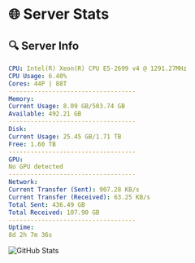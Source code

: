 # 🌐 Server Stats
## 🔍 Server Info
```yaml
CPU: Intel(R) Xeon(R) CPU E5-2699 v4 @ 1291.27MHz
CPU Usage: 6.40%
Cores: 44P | 88T
-----------------------------------
Memory:
Current Usage: 8.09 GB/503.74 GB
Available: 492.21 GB
-----------------------------------
Disk:
Current Usage: 25.45 GB/1.71 TB
Free: 1.60 TB
-----------------------------------
GPU:
No GPU detected
-----------------------------------
Network:
Current Transfer (Sent): 907.28 KB/s
Current Transfer (Received): 63.25 KB/s
Total Sent: 436.49 GB
Total Received: 107.90 GB
-----------------------------------
Uptime:
8d 2h 7m 36s
```
![GitHub Stats](https://img.shields.io/badge/Updated-2025-04-27_19:16:24-blue)